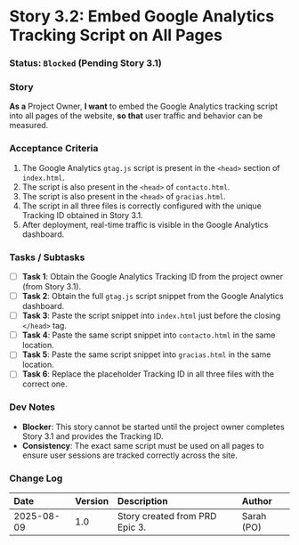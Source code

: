 # Story 3.2: Embed Google Analytics Tracking Script on All Pages

### **Status**: `Blocked` (Pending Story 3.1)

### **Story**
**As a** Project Owner, **I want** to embed the Google Analytics tracking script into all pages of the website, **so that** user traffic and behavior can be measured.

### **Acceptance Criteria**
1.  The Google Analytics `gtag.js` script is present in the `<head>` section of `index.html`.
2.  The script is also present in the `<head>` of `contacto.html`.
3.  The script is also present in the `<head>` of `gracias.html`.
4.  The script in all three files is correctly configured with the unique Tracking ID obtained in Story 3.1.
5.  After deployment, real-time traffic is visible in the Google Analytics dashboard.

### **Tasks / Subtasks**
* [ ] **Task 1**: Obtain the Google Analytics Tracking ID from the project owner (from Story 3.1).
* [ ] **Task 2**: Obtain the full `gtag.js` script snippet from the Google Analytics dashboard.
* [ ] **Task 3**: Paste the script snippet into `index.html` just before the closing `</head>` tag.
* [ ] **Task 4**: Paste the same script snippet into `contacto.html` in the same location.
* [ ] **Task 5**: Paste the same script snippet into `gracias.html` in the same location.
* [ ] **Task 6**: Replace the placeholder Tracking ID in all three files with the correct one.

### **Dev Notes**
* **Blocker**: This story cannot be started until the project owner completes Story 3.1 and provides the Tracking ID.
* **Consistency**: The exact same script must be used on all pages to ensure user sessions are tracked correctly across the site.

### **Change Log**
| Date | Version | Description | Author |
| :--- | :--- | :--- | :--- |
| 2025-08-09 | 1.0 | Story created from PRD Epic 3. | Sarah (PO) |